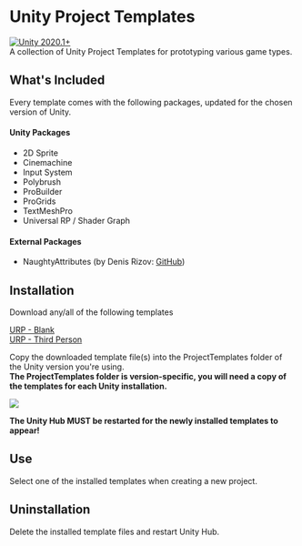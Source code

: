 # Unity Project Templates
[![Unity 2020.1+](https://img.shields.io/badge/unity-2020.1%2B-blue.svg)](https://unity3d.com/get-unity/download/archive)  
A collection of Unity Project Templates for prototyping various game types.

## What's Included
Every template comes with the following packages, updated for the chosen version of Unity.

#### Unity Packages
- 2D Sprite
- Cinemachine
- Input System
- Polybrush
- ProBuilder
- ProGrids
- TextMeshPro
- Universal RP / Shader Graph

#### External Packages
- NaughtyAttributes (by Denis Rizov: [GitHub](https://github.com/dbrizov/NaughtyAttributes))

## Installation
Download any/all of the following templates  

[URP - Blank](https://github.com/vfs-sct/UnityProjectTemplates/raw/blank/urp-blank.tgz)  
[URP - Third Person](https://github.com/vfs-sct/UnityProjectTemplates/raw/third-person/urp-third-person.tgz)

Copy the downloaded template file(s) into the ProjectTemplates folder of the Unity version you're using.  
**The ProjectTemplates folder is version-specific, you will need a copy of the templates for each Unity installation.**

![](../main/Documentation/installation.gif)

**The Unity Hub MUST be restarted for the newly installed templates to appear!**

## Use
Select one of the installed templates when creating a new project.

<Quin insert a screenshot>

## Uninstallation
Delete the installed template files and restart Unity Hub.
